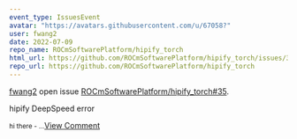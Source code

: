 ```yaml
---
event_type: IssuesEvent
avatar: "https://avatars.githubusercontent.com/u/67058?"
user: fwang2
date: 2022-07-09
repo_name: ROCmSoftwarePlatform/hipify_torch
html_url: https://github.com/ROCmSoftwarePlatform/hipify_torch/issues/35
repo_url: https://github.com/ROCmSoftwarePlatform/hipify_torch
---
```


<a href='https://github.com/fwang2' target='_blank'>fwang2</a> open issue <a href='https://github.com/ROCmSoftwarePlatform/hipify_torch/issues/35' target='_blank'>ROCmSoftwarePlatform/hipify_torch#35</a>.

<p>hipify DeepSpeed error</p><small>hi there -...</small><a href='https://github.com/ROCmSoftwarePlatform/hipify_torch/issues/35' target='_blank'>View Comment</a>